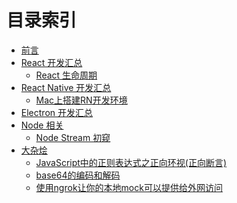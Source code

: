 # 目录索引

* [前言](README.md)
* [React 开发汇总]()
   - [React 生命周期](react/react-life-cycle.md)
* [React Native 开发汇总 ]()
   - [Mac上搭建RN开发环境](react-native/rn-dev-prepare.md)
* [Electron 开发汇总](electron/README.md)
* [Node 相关]()
   - [Node Stream 初窥](node/node-stream.md)
* [大杂烩](mix/README.md)
    - [JavaScript中的正则表达式之正向环视(正向断言)](mix/regular-expression.md)
    - [base64的编码和解码](mix/base64.md)
    - [使用ngrok让你的本地mock可以提供给外网访问](mix/ngrok.md)